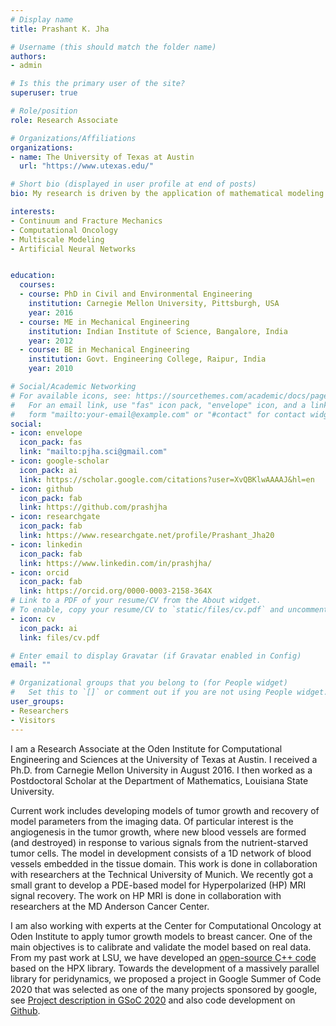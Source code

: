 ```yaml
---
# Display name
title: Prashant K. Jha

# Username (this should match the folder name)
authors:
- admin

# Is this the primary user of the site?
superuser: true

# Role/position
role: Research Associate

# Organizations/Affiliations
organizations:
- name: The University of Texas at Austin
  url: "https://www.utexas.edu/"

# Short bio (displayed in user profile at end of posts)
bio: My research is driven by the application of mathematical modeling and computational methods to present-day relevantand challenging problems. Specific areas include continuum and fracture mechanics, computational oncology, and mul-tiscale modeling.

interests:
- Continuum and Fracture Mechanics
- Computational Oncology
- Multiscale Modeling
- Artificial Neural Networks


education:
  courses:
  - course: PhD in Civil and Environmental Engineering
    institution: Carnegie Mellon University, Pittsburgh, USA
    year: 2016
  - course: ME in Mechanical Engineering
    institution: Indian Institute of Science, Bangalore, India
    year: 2012
  - course: BE in Mechanical Engineering
    institution: Govt. Engineering College, Raipur, India
    year: 2010

# Social/Academic Networking
# For available icons, see: https://sourcethemes.com/academic/docs/page-builder/#icons
#   For an email link, use "fas" icon pack, "envelope" icon, and a link in the
#   form "mailto:your-email@example.com" or "#contact" for contact widget.
social:
- icon: envelope
  icon_pack: fas
  link: "mailto:pjha.sci@gmail.com"
- icon: google-scholar
  icon_pack: ai
  link: https://scholar.google.com/citations?user=XvQBKlwAAAAJ&hl=en
- icon: github
  icon_pack: fab
  link: https://github.com/prashjha
- icon: researchgate
  icon_pack: fab
  link: https://www.researchgate.net/profile/Prashant_Jha20
- icon: linkedin
  icon_pack: fab
  link: https://www.linkedin.com/in/prashjha/
- icon: orcid
  icon_pack: fab
  link: https://orcid.org/0000-0003-2158-364X
# Link to a PDF of your resume/CV from the About widget.
# To enable, copy your resume/CV to `static/files/cv.pdf` and uncomment the lines below.
- icon: cv
  icon_pack: ai
  link: files/cv.pdf

# Enter email to display Gravatar (if Gravatar enabled in Config)
email: ""

# Organizational groups that you belong to (for People widget)
#   Set this to `[]` or comment out if you are not using People widget.
user_groups:
- Researchers
- Visitors
---
```


I am a Research Associate at the Oden Institute for Computational Engineering and Sciences at the University of Texas at Austin. I received a Ph.D. from Carnegie Mellon University in August 2016. I then worked as a Postdoctoral Scholar at the Department of Mathematics, Louisiana State University.  

Current work includes developing models of tumor growth and recovery of model parameters from the imaging data. Of particular interest is the angiogenesis in the tumor growth, where new blood vessels are formed (and destroyed) in response to various signals from the nutrient-starved tumor cells. The model in development consists of a 1D network of blood vessels embedded in the tissue domain. This work is done in collaboration with researchers at the Technical University of Munich. We recently got a small grant to develop a PDE-based model for Hyperpolarized (HP) MRI signal recovery. The work on HP MRI is done in collaboration with researchers at the MD Anderson Cancer Center. 

I am also working with experts at the Center for Computational Oncology at Oden Institute to apply tumor growth models to breast cancer. One of the main objectives is to calibrate and validate the model based on real data. From my past work at LSU, we have developed an [open-source C++ code](https://github.com/nonlocalmodels/NLMech) based on the HPX library. Towards the development of a massively parallel library for peridynamics, we proposed a project in Google Summer of Code 2020 that was selected as one of the many projects sponsored by google, see [Project description in GSoC 2020](https://summerofcode.withgoogle.com/projects/?fbclid=IwAR20LX6DS97pzzRxBKFZiRR4vePMETYqTUPPBkrS-IfEcWha6MbVlbkNfh0#6693763189047296) and also code development on [Github](https://github.com/nonlocalmodels/nonlocalheatequation).

